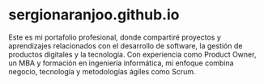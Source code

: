 # sergionaranjoo.github.io
Este es mi portafolio profesional, donde compartiré proyectos y aprendizajes relacionados con el desarrollo de software, la gestión de productos digitales y la tecnología. Con experiencia como Product Owner, un MBA y formación en ingeniería informática, mi enfoque combina negocio, tecnología y metodologías ágiles como Scrum.
